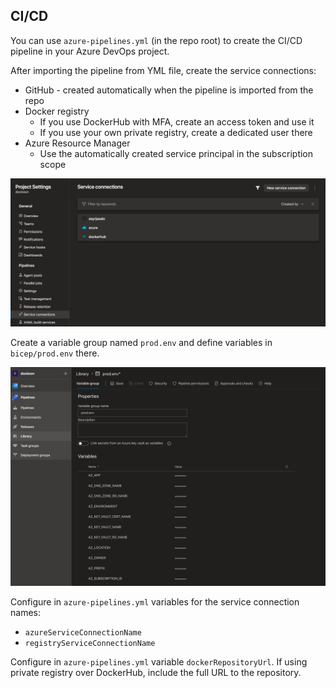 ## CI/CD

You can use `azure-pipelines.yml` (in the repo root) to create the
CI/CD pipeline in your Azure DevOps project.

After importing the pipeline from YML file, create the service connections:
- GitHub - created automatically when the pipeline is imported from the repo
- Docker registry
    - If you use DockerHub with MFA, create an access token and use it
    - If you use your own private registry, create a dedicated user there 
- Azure Resource Manager
    - Use the automatically created service principal in the subscription scope

![Azure DevOps Service Connections](azdo_service_connections.png)

Create a variable group named `prod.env` and define variables in
`bicep/prod.env` there.

![Azure DevOps Variable Group](azdo_variable_group.png)

Configure in `azure-pipelines.yml` variables for the service connection names:
- `azureServiceConnectionName`
- `registryServiceConnectionName`

Configure in `azure-pipelines.yml` variable `dockerRepositoryUrl`. If using
private registry over DockerHub, include the full URL to the repository.
